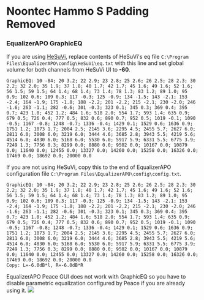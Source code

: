 # Noontec Hammo S Padding Removed
### EqualizerAPO GraphicEQ
If you are using [HeSuVi](https://sourceforge.net/projects/hesuvi/), replace contents of HeSuVi's eq file `C:\Program Files\EqualizerAPO\config\HeSuVi\eq.txt` with this line and set global volume for both channels from HeSuVi UI to **-60**.
```
GraphicEQ: 10 -84; 20 3.2; 22 2.9; 23 2.8; 25 2.6; 26 2.5; 28 2.3; 30 2.2; 32 2.0; 35 1.9; 37 1.8; 40 1.7; 42 1.7; 45 1.6; 49 1.6; 52 1.6; 56 1.5; 59 1.5; 64 1.4; 68 1.4; 73 1.4; 78 1.3; 83 1.2; 89 1.0; 95 0.9; 102 0.6; 109 0.3; 117 -0.3; 125 -0.9; 134 -1.5; 143 -2.1; 153 -2.4; 164 -1.9; 175 -1.8; 188 -2.2; 201 -2.2; 215 -2.1; 230 -2.0; 246 -1.6; 263 -1.1; 282 -0.6; 301 -0.3; 323 0.1; 345 0.3; 369 0.4; 395 0.7; 423 1.0; 452 1.2; 484 1.6; 518 2.0; 554 1.7; 593 1.4; 635 0.9; 679 0.5; 726 0.4; 777 0.5; 832 0.6; 890 0.7; 952 0.5; 1019 -0.1; 1090 -0.5; 1167 -0.8; 1248 -0.7; 1336 -0.4; 1429 0.1; 1529 0.6; 1636 0.9; 1751 1.2; 1873 1.7; 2004 2.5; 2145 3.6; 2295 4.5; 2455 5.7; 2627 6.0; 2811 6.0; 3008 6.0; 3219 6.0; 3444 4.6; 3685 2.8; 3943 5.5; 4219 5.6; 4514 6.0; 4830 6.0; 5168 6.0; 5530 6.0; 5917 5.9; 6331 5.5; 6775 3.9; 7249 1.3; 7756 0.3; 8299 0.0; 8880 0.0; 9502 0.0; 10167 0.0; 10879 0.0; 11640 0.0; 12455 0.0; 13327 0.0; 14260 0.0; 15258 0.0; 16326 0.0; 17469 0.0; 18692 0.0; 20000 0.0
```
If you are not using HeSuVi, copy this to the end of EqualizerAPO configuration file `C:\Program Files\EqualizerAPO\config\config.txt`.
```
GraphicEQ: 10 -84; 20 3.2; 22 2.9; 23 2.8; 25 2.6; 26 2.5; 28 2.3; 30 2.2; 32 2.0; 35 1.9; 37 1.8; 40 1.7; 42 1.7; 45 1.6; 49 1.6; 52 1.6; 56 1.5; 59 1.5; 64 1.4; 68 1.4; 73 1.4; 78 1.3; 83 1.2; 89 1.0; 95 0.9; 102 0.6; 109 0.3; 117 -0.3; 125 -0.9; 134 -1.5; 143 -2.1; 153 -2.4; 164 -1.9; 175 -1.8; 188 -2.2; 201 -2.2; 215 -2.1; 230 -2.0; 246 -1.6; 263 -1.1; 282 -0.6; 301 -0.3; 323 0.1; 345 0.3; 369 0.4; 395 0.7; 423 1.0; 452 1.2; 484 1.6; 518 2.0; 554 1.7; 593 1.4; 635 0.9; 679 0.5; 726 0.4; 777 0.5; 832 0.6; 890 0.7; 952 0.5; 1019 -0.1; 1090 -0.5; 1167 -0.8; 1248 -0.7; 1336 -0.4; 1429 0.1; 1529 0.6; 1636 0.9; 1751 1.2; 1873 1.7; 2004 2.5; 2145 3.6; 2295 4.5; 2455 5.7; 2627 6.0; 2811 6.0; 3008 6.0; 3219 6.0; 3444 4.6; 3685 2.8; 3943 5.5; 4219 5.6; 4514 6.0; 4830 6.0; 5168 6.0; 5530 6.0; 5917 5.9; 6331 5.5; 6775 3.9; 7249 1.3; 7756 0.3; 8299 0.0; 8880 0.0; 9502 0.0; 10167 0.0; 10879 0.0; 11640 0.0; 12455 0.0; 13327 0.0; 14260 0.0; 15258 0.0; 16326 0.0; 17469 0.0; 18692 0.0; 20000 0.0
Copy: L=-6.0dB*l, R=-6.0dB*R
```
EqualizerAPO Peace GUI does not work with GraphicEQ so you have to disable parametric equalization configured by Peace if you are already using it.
![](https://raw.githubusercontent.com/jaakkopasanen/AutoEq/master/results/Headphone.com/innerfidelity/onear/Noontec%20Hammo%20S%20Padding%20Removed/Noontec%20Hammo%20S%20Padding%20Removed.png)

